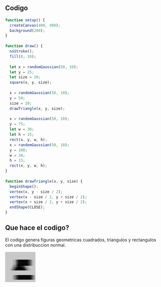 ## Codigo

``` js
function setup() {
  createCanvas(400, 400);
  background(200);
}

function draw() {
  noStroke();
  fill(0, 10);

  let x = randomGaussian(50, 10);
  let y = 25;
  let size = 20;
  square(x, y, size);

  x = randomGaussian(50, 10);
  y = 50;
  size = 20;
  drawTriangle(x, y, size);

  x = randomGaussian(50, 10);
  y = 75;
  let w = 30;
  let h = 15;
  rect(x, y, w, h);
  x = randomGaussian(50, 10);
  y = 100;
  w = 30;
  h = 15;
  rect(x, y, w, h);
}

function drawTriangle(x, y, size) {
  beginShape();
  vertex(x, y - size / 2);
  vertex(x - size / 2, y + size / 2);
  vertex(x + size / 2, y + size / 2);
  endShape(CLOSE);
}
```

## Que hace el codigo?
El codigo genera figuras geometricas cuadrados, triangulos y rectangulos con una distribuccion normal.

![hola](../../../../assets/Screenshot%202025-01-26%20175255.png)
